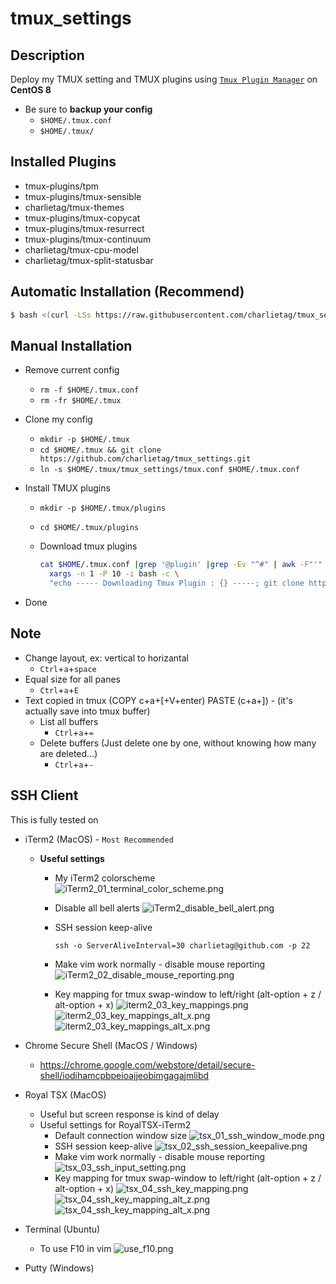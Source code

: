 # tmux_settings

## Description

Deploy my TMUX setting and TMUX plugins using [``Tmux Plugin Manager``](https://github.com/tmux-plugins/tpm) on **CentOS 8**

* Be sure to **backup your config**
  * `$HOME/.tmux.conf`
  * `$HOME/.tmux/`

## Installed Plugins

* tmux-plugins/tpm
* tmux-plugins/tmux-sensible
* charlietag/tmux-themes
* tmux-plugins/tmux-copycat
* tmux-plugins/tmux-resurrect
* tmux-plugins/tmux-continuum
* charlietag/tmux-cpu-model
* charlietag/tmux-split-statusbar

## Automatic Installation (Recommend)

```bash
$ bash <(curl -LSs https://raw.githubusercontent.com/charlietag/tmux_settings/master/utils/install.sh)
```

## Manual Installation

* Remove current config
  * `rm -f $HOME/.tmux.conf`
  * `rm -fr $HOME/.tmux`

* Clone my config
  * `mkdir -p $HOME/.tmux`
  * `cd $HOME/.tmux && git clone https://github.com/charlietag/tmux_settings.git`
  * `ln -s $HOME/.tmux/tmux_settings/tmux.conf $HOME/.tmux.conf`

* Install TMUX plugins
  * `mkdir -p $HOME/.tmux/plugins`
  * `cd $HOME/.tmux/plugins`
  * Download tmux plugins

    ```bash
    cat $HOME/.tmux.conf |grep '@plugin' |grep -Ev "^#" | awk -F"'" '{print $2}' | \
      xargs -n 1 -P 10 -i bash -c \
      "echo ----- Downloading Tmux Plugin : {} -----; git clone https://github.com/{}.git; echo "
    ```

* Done

## Note

* Change layout, ex: vertical to horizantal
  * `Ctrl`+`a`+`space`
* Equal size for all panes
  * `Ctrl`+`a`+`E`
* Text copied in tmux (COPY c+a+[+V+enter) PASTE (c+a+]) - (it's actually save into tmux buffer)
  * List all buffers
    * `Ctrl`+`a`+`=`
  * Delete buffers (Just delete one by one, without knowing how many are deleted...)
    * `Ctrl`+`a`+`-`

## SSH Client

This is fully tested on

* iTerm2 (MacOS) - `Most Recommended`
  * **Useful settings**
    * My iTerm2 colorscheme
      ![iTerm2_01_terminal_color_scheme.png](https://raw.githubusercontent.com/charlietag/github_share_folder/master/doc_images/tmux_settings/iTerm2/iTerm2_01_terminal_color_scheme.png)

    * Disable all bell alerts
      ![iTerm2_disable_bell_alert.png](https://raw.githubusercontent.com/charlietag/github_share_folder/master/doc_images/tmux_settings/iTerm2/iTerm2_disable_bell_alert.png)

    * SSH session keep-alive

      `ssh -o ServerAliveInterval=30 charlietag@github.com -p 22`

    * Make vim work normally - disable mouse reporting
      ![iTerm2_02_disable_mouse_reporting.png](https://raw.githubusercontent.com/charlietag/github_share_folder/master/doc_images/tmux_settings/iTerm2/iTerm2_02_disable_mouse_reporting.png)
    * Key mapping for tmux swap-window to left/right (alt-option + z / alt-option + x)
      ![iterm2_03_key_mappings.png](https://raw.githubusercontent.com/charlietag/github_share_folder/master/doc_images/tmux_settings/iTerm2/iterm2_03_key_mappings.png)
      ![iterm2_03_key_mappings_alt_x.png](https://raw.githubusercontent.com/charlietag/github_share_folder/master/doc_images/tmux_settings/iTerm2/iterm2_03_key_mappings_alt_z.png)
      ![iterm2_03_key_mappings_alt_x.png](https://raw.githubusercontent.com/charlietag/github_share_folder/master/doc_images/tmux_settings/iTerm2/iterm2_03_key_mappings_alt_x.png)


* Chrome Secure Shell (MacOS / Windows)
  * https://chrome.google.com/webstore/detail/secure-shell/iodihamcpbpeioajjeobimgagajmlibd

* Royal TSX (MacOS)
  * Useful but screen response is kind of delay
  * Useful settings for RoyalTSX-iTerm2
    * Default connection window size
      ![tsx_01_ssh_window_mode.png](https://raw.githubusercontent.com/charlietag/github_share_folder/master/doc_images/tmux_settings/iTerm2/tsx_01_ssh_window_mode.png)
    * SSH session keep-alive
      ![tsx_02_ssh_session_keepalive.png](https://raw.githubusercontent.com/charlietag/github_share_folder/master/doc_images/tmux_settings/iTerm2/tsx_02_ssh_session_keepalive.png)
    * Make vim work normally - disable mouse reporting
      ![tsx_03_ssh_input_setting.png](https://raw.githubusercontent.com/charlietag/github_share_folder/master/doc_images/tmux_settings/iTerm2/tsx_03_ssh_input_setting.png)
    * Key mapping for tmux swap-window to left/right (alt-option + z / alt-option + x)
      ![tsx_04_ssh_key_mapping.png](https://raw.githubusercontent.com/charlietag/github_share_folder/master/doc_images/tmux_settings/iTerm2/tsx_04_ssh_key_mapping.png)
      ![tsx_04_ssh_key_mapping_alt_z.png](https://raw.githubusercontent.com/charlietag/github_share_folder/master/doc_images/tmux_settings/iTerm2/tsx_04_ssh_key_mapping_alt_z.png)
      ![tsx_04_ssh_key_mapping_alt_x.png](https://raw.githubusercontent.com/charlietag/github_share_folder/master/doc_images/tmux_settings/iTerm2/tsx_04_ssh_key_mapping_alt_x.png)

* Terminal (Ubuntu)
  * To use F10 in vim
    ![use_f10.png](https://raw.githubusercontent.com/charlietag/github_share_folder/master/doc_images/tmux_settings/ubuntu/use_f10.png)

* Putty (Windows)

